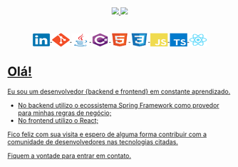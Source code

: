 <div align="center">
  <a href="https://github.com/solucaoerp">
  <img height="180em" src="https://github-readme-stats.vercel.app/api?username=solucaoerp&show_icons=true&theme=dark&include_all_commits=true&count_private=true"/>
  <img height="180em" src="https://github-readme-stats.vercel.app/api/top-langs/?username=solucaoerp&layout=compact&langs_count=7&theme=dark"/>
</div>

#

<div align="center">
  <img align="center" alt="Charles-Linkedin" height="30" width="40" src="https://github.com/solucaoerp/assets/blob/main/svg/linkedin/linkedin-original.svg">
  <img align="center" alt="Charles-Git" height="30" width="40" src="https://github.com/solucaoerp/assets/blob/main/svg/git/git-original.svg">
  <img align="center" alt="Charles-Java" height="30" width="40" src="https://github.com/solucaoerp/assets/blob/main/svg/java/java-original.svg">
  <img align="center" alt="Charles-Csharp" height="30" width="40" src="https://raw.githubusercontent.com/devicons/devicon/master/icons/csharp/csharp-original.svg">  
  <img align="center" alt="Charles-HTML" height="30" width="40" src="https://raw.githubusercontent.com/devicons/devicon/master/icons/html5/html5-original.svg">
  <img align="center" alt="Charles-CSS" height="30" width="40" src="https://raw.githubusercontent.com/devicons/devicon/master/icons/css3/css3-original.svg">
  <img align="center" alt="Charles-Js" height="30" width="40" src="https://raw.githubusercontent.com/devicons/devicon/master/icons/javascript/javascript-plain.svg">
  <img align="center" alt="Charles-Ts" height="30" width="40" src="https://raw.githubusercontent.com/devicons/devicon/master/icons/typescript/typescript-plain.svg">  
  <img align="center" alt="Charles-React" height="30" width="40" src="https://raw.githubusercontent.com/devicons/devicon/master/icons/react/react-original.svg">  
</div>

#

# Olá!
  
Eu sou um desenvolvedor {backend e frontend} em constante aprendizado.

- No backend utilizo o ecossistema Spring Framework como provedor para minhas regras de negócio;
- No frontend utilizo o React;

Fico feliz com sua visita e espero de alguma forma contribuir com a comunidade de desenvolvedores nas tecnologias citadas.

Fiquem a vontade para entrar em contato.
